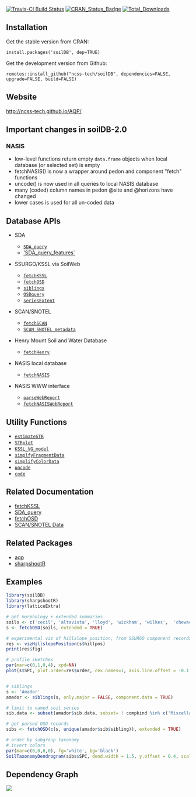[![Travis-CI Build Status](https://travis-ci.org/ncss-tech/soilDB.svg?branch=master)](https://travis-ci.org/ncss-tech/soilDB)
[![CRAN_Status_Badge](http://www.r-pkg.org/badges/version/soilDB)](https://cran.r-project.org/package=soilDB)
[![Total_Downloads](http://cranlogs.r-pkg.org/badges/grand-total/soilDB)](https://cran.r-project.org/package=soilDB)

## Installation

Get the stable version from CRAN:

`install.packages('soilDB', dep=TRUE)`

Get the development version from Github:

`remotes::install_github("ncss-tech/soilDB", dependencies=FALSE, upgrade=FALSE, build=FALSE)`

## Website
http://ncss-tech.github.io/AQP/


## Important changes in soilDB-2.0

### NASIS

 * low-level functions return empty `data.frame` objects when local database (or selected set) is empty
 * fetchNASIS() is now a wrapper around pedon and component "fetch" functions
 * uncode() is now used in all queries to local NASIS database
 * many (coded) column names in pedon @site and @horizons have changed
 * lower cases is used for all un-coded data
 

## Database APIs
    
  * SDA
    + [`SDA_query`](http://ncss-tech.github.io/soilDB/docs/reference/SDA_query.html)
    + ['SDA_query_features`](http://ncss-tech.github.io/soilDB/docs/reference/SDA_query_features.html)

  * SSURGO/KSSL via SoilWeb
    + [`fetchKSSL`](http://ncss-tech.github.io/soilDB/docs/reference/fetchKSSL.html)
    + [`fetchOSD`](http://ncss-tech.github.io/soilDB/docs/reference/fetchOSD.html)
    + [`siblings`](http://ncss-tech.github.io/soilDB/docs/reference/siblings.html)
    + [`OSDquery`](http://ncss-tech.github.io/soilDB/docs/reference/OSDquery.html) 
    + [`seriesExtent`](http://ncss-tech.github.io/soilDB/docs/reference/seriesExtent.html)
    
  * SCAN/SNOTEL
    + [`fetchSCAN`](http://ncss-tech.github.io/soilDB/docs/reference/fetchSCAN.html)
    + [`SCAN_SNOTEL_metadata`](http://ncss-tech.github.io/soilDB/docs/reference/SCAN_SNOTEL_metadata.html)
    
  * Henry Mount Soil and Water Database
    + [`fetchHenry`](http://ncss-tech.github.io/soilDB/docs/reference/fetchHenry.html)
    
  * NASIS local database
    + [`fetchNASIS`](http://ncss-tech.github.io/soilDB/docs/reference/fetchNASIS.html)
    
  * NASIS WWW interface
    + [`parseWebReport`](http://ncss-tech.github.io/soilDB/docs/reference/parseWebReport.html)
    + [`fetchNASISWebReport`](http://ncss-tech.github.io/soilDB/docs/reference/fetchLIMS_component.html)


## Utility Functions

  * [`estimateSTR`](http://ncss-tech.github.io/soilDB/docs/reference/estimateSTR.html)
  * [`STRplot`](http://ncss-tech.github.io/soilDB/docs/reference/STRplot.html)
  * [`KSSL_VG_model`](http://ncss-tech.github.io/soilDB/docs/reference/KSSL_VG_model.html)
  * [`simplfyFragmentData`](http://ncss-tech.github.io/soilDB/docs/reference/simplfyFragmentData.html)
  * [`simplifyColorData`](http://ncss-tech.github.io/soilDB/docs/reference/simplifyColorData.html)
  * [`uncode`](http://ncss-tech.github.io/soilDB/docs/reference/uncode.html)
  * [`code`](http://ncss-tech.github.io/soilDB/docs/reference/uncode.html)


## Related Documentation
 * [fetchKSSL](http://ncss-tech.github.io/AQP/soilDB/KSSL-demo.html)
 * [SDA_query](http://ncss-tech.github.io/AQP/soilDB/SDA-tutorial.html)
 * [fetchOSD](http://ncss-tech.github.io/AQP/sharpshootR/OSD-dendrogram.html)
 * [SCAN/SNOTEL Data](http://ncss-tech.github.io/AQP/soilDB/fetchSCAN-demo.html)

## Related Packages
 * [aqp](https://github.com/ncss-tech/aqp)
 * [sharpshootR](https://github.com/ncss-tech/sharpshootR)
 

## Examples
```r
library(soilDB)
library(sharpshootR)
library(latticeExtra)

# get morphology + extended summaries
soils <- c('cecil', 'altavista', 'lloyd', 'wickham', 'wilkes',  'chewacla', 'congaree')
s <- fetchOSD(soils, extended = TRUE)

# experimental viz of hillslope position, from SSURGO component records
res <- vizHillslopePosition(s$hillpos)
print(res$fig)

# profile sketches
par(mar=c(0,1,0,4), xpd=NA)
plot(s$SPC, plot.order=res$order, cex.names=1, axis.line.offset = -0.1, width=0.2)


# siblings
s <- 'Amador'
amador <- siblings(s, only.major = FALSE, component.data = TRUE)

# limit to named soil series
sib.data <- subset(amador$sib.data, subset= ! compkind %in% c('Miscellaneous area', 'Family', 'Taxon above family'))

# get parsed OSD records
sibs <- fetchOSD(c(s, unique(amador$sib$sibling)), extended = TRUE)

# order by subgroup taxonomy
# invert colors
par(mar=c(0,0,0,0), fg='white', bg='black')
SoilTaxonomyDendrogram(sibs$SPC, dend.width = 1.5, y.offset = 0.4, scaling.factor = 0.02, width=0.2, cex.taxon.labels = 1, cex.names = 1)
```

## Dependency Graph
![](https://cran.microsoft.com/packagedata/graphs/soilDB.png)

